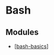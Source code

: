 # Bash

Modules
---

- [[bash-basics]]


[//begin]: # "Autogenerated link references for markdown compatibility"
[bash-basics]: bash-basics.md "Basics"
[//end]: # "Autogenerated link references"
